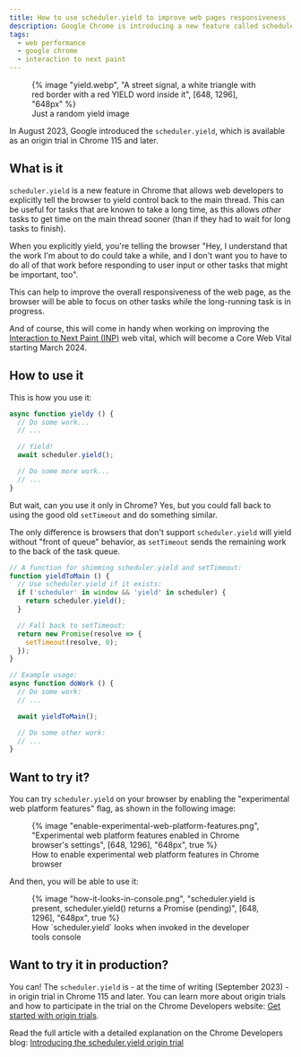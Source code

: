 ```yaml
---
title: How to use scheduler.yield to improve web pages responsiveness
description: Google Chrome is introducing a new feature called scheduler.yield. This feature allows web developers to explicitly tell the browser to yield control to the main thread. Here are the key points.
tags:
  - web performance
  - google chrome
  - interaction to next paint
---
```


<figure>
	{% image "yield.webp", "A street signal, a white triangle with red border with a red YIELD word inside it", [648, 1296], "648px" %}
	<figcaption>Just a random yield image</figcaption>
</figure>

In August 2023, Google introduced the `scheduler.yield`, which is available as an origin trial in Chrome 115 and later.

## What is it

`scheduler.yield` is a new feature in Chrome that allows web developers to explicitly tell the browser to yield control back to the main thread. This can be useful for tasks that are known to take a long time, as this allows _other_ tasks to get time on the main thread sooner (than if they had to wait for long tasks to finish).

When you explicitly yield, you're telling the browser "Hey, I understand that the work I'm about to do could take a while, and I don't want you to have to do all of that work before responding to user input or other tasks that might be important, too".

This can help to improve the overall responsiveness of the web page, as the browser will be able to focus on other tasks while the long-running task is in progress.

And of course, this will come in handy when working on improving the [Interaction to Next Paint (INP)](https://web.dev/inp/) web vital, which will become a Core Web Vital starting March 2024.

## How to use it

This is how you use it:

```js
async function yieldy () {
  // Do some work...
  // ...

  // Yield!
  await scheduler.yield();

  // Do some more work...
  // ...
}
```

But wait, can you use it only in Chrome?
Yes, but you could fall back to using the good old `setTimeout` and do something similar.

The only difference is browsers that don't support `scheduler.yield` will yield without "front of queue" behavior, as `setTimeout` sends the remaining work to the back of the task queue.

```js
// A function for shimming scheduler.yield and setTimeout:
function yieldToMain () {
  // Use scheduler.yield if it exists:
  if ('scheduler' in window && 'yield' in scheduler) {
    return scheduler.yield();
  }

  // Fall back to setTimeout:
  return new Promise(resolve => {
    setTimeout(resolve, 0);
  });
}

// Example usage:
async function doWork () {
  // Do some work:
  // ...

  await yieldToMain();

  // Do some other work:
  // ...
}
```

## Want to try it?

You can try `scheduler.yield` on your browser by enabling the "experimental web platform features" flag, as shown in the following image:

<figure>
	{% image "enable-experimental-web-platform-features.png", "Experimental web platform features enabled in Chrome browser's settings", [648, 1296], "648px", true %}
	<figcaption>How to enable experimental web platform features in Chrome browser</figcaption>
</figure>

And then, you will be able to use it:

<figure>
	{% image "how-it-looks-in-console.png", "scheduler.yield is present, scheduler.yield() returns a Promise (pending)", [648, 1296], "648px", true %}
	<figcaption>How `scheduler.yield` looks when invoked in the developer tools console</figcaption>
</figure>

## Want to try it in production?

You can! The `scheduler.yield` is - at the time of writing (September 2023) - in origin trial in Chrome 115 and later. You can learn more about origin trials and how to participate in the trial on the Chrome Developers website: [Get started with origin trials](https://developer.chrome.com/docs/web-platform/origin-trials/).

Read the full article with a detailed explanation on the Chrome Developers blog: [Introducing the scheduler.yield origin trial](https://developer.chrome.com/blog/introducing-scheduler-yield-origin-trial/)
